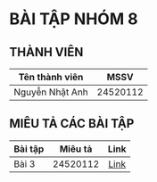 # BÀI TẬP NHÓM 8

## THÀNH VIÊN
| Tên thành viên   |      MSSV      |
|----------|:-------------:|
| Nguyễn Nhật Anh |  24520112 |

## MIÊU TẢ CÁC BÀI TẬP
| Bài tập   |      Miêu tả      |      Link     |
|----------|:-------------:|:-------------:|
| Bài 3 |  24520112 | [Link](https://www.example.com) |
